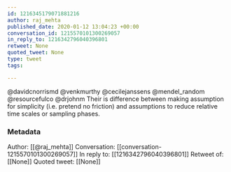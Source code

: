 ```yaml
---
id: 1216345179071881216
author: raj_mehta
published_date: 2020-01-12 13:04:23 +00:00
conversation_id: 1215570101300269057
in_reply_to: 1216342796040396801
retweet: None
quoted_tweet: None
type: tweet
tags:

---
```


@davidcnorrismd @venkmurthy @cecilejanssens @mendel_random @resourcefulco @drjohnm Their is difference between making assumption for simplicity (i.e. pretend no friction) and assumptions to reduce relative time scales or sampling phases.

### Metadata

Author: [[@raj_mehta]]
Conversation: [[conversation-1215570101300269057]]
In reply to: [[1216342796040396801]]
Retweet of: [[None]]
Quoted tweet: [[None]]
